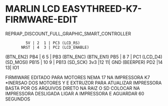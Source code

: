 # MARLIN LCD EASYTHREED-K7-FIRMWARE-EDIT
REPRAP_DISCOUNT_FULL_GRAPHIC_SMART_CONTROLLER
 
                
             5V | 2  1 | PC3 (LCD_RS)
           NRST | 4  3 | PC2 (LCD_ENABLE)
  (BTN_EN2) PB4 | 6  5 | PB3  (BTN_ENC)
  (BTN_EN1) PB5 | 8  7 | PC1  (LCD_D4)
 (SD_MOSI) PB15 | 10 9 | PB13 (SD_SCK)
            3v3 |12  11| GND
  (BEERPER) PD2 |14  13| IO1
      

FIRMIWARE EDITADO PARA MOTORES NEMA 17 NA IMPRESSORA K7 
*INERSAO DOS MOTORES Y E EXTRUZOR 
PARA ATUALIZAR IMPRESSORA BASTA POR OS ARQUIVOS DIRETO NA RAIZ O SD
COLOCAR NA IMPRESSORA DESLIGADA 
LIGAR A IMPRESSORA E AGUARDAR 60 SEGUNDOS

